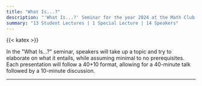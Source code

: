 ```yaml
---
title: "What Is...?"
description: "'What Is...?' Seminar for the year 2024 at the Math Club at Indian Statistical Institute, Bangalore."
summary: "13 Student Lectures | 1 Special Lecture | 14 Speakers"
---
```


{{< katex >}}

In the "What Is...?" seminar, speakers will take up a topic and try to elaborate on what it entails, while assuming minimal to no prerequisites. Each presentation will follow a 40+10 format, allowing for a 40-minute talk followed by a 10-minute discussion.

---

